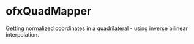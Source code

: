 # ofxQuadMapper
Getting normalized coordinates in a quadrilateral - using inverse bilinear interpolation.
